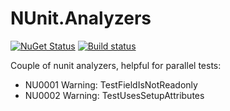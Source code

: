 # NUnit.Analyzers

[![NuGet Status](https://img.shields.io/nuget/v/SkbKontur.NUnit.Analyzers.svg)](https://www.nuget.org/packages/SkbKontur.NUnit.Analyzers/)
[![Build status](https://github.com/skbkontur/nunit-extensions/actions/workflows/actions.yml/badge.svg)](https://github.com/skbkontur/nunit-extensions/actions)

Couple of nunit analyzers, helpful for parallel tests:
- NU0001 Warning: TestFieldIsNotReadonly
- NU0002 Warning: TestUsesSetupAttributes
